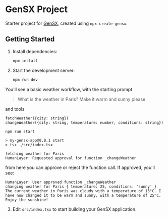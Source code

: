 # GenSX Project

Starter project for [GenSX](https://gensx.com), created using `npx create-gensx`.

## Getting Started

1. Install dependencies:

   ```bash
   npm install
   ```

2. Start the development server:

   ```bash
   npm run dev
   ```

You'll see a basic weather workflow, with the starting prompt

> What is the weather in Paris? Make it warm and sunny please

and tools

```
fetchWeather({city: string})
changeWeather({city: string, temperature: number, conditions: string})
```

```
npm run start

> my-gensx-app@0.0.1 start
> tsx ./src/index.tsx

fetching weather for Paris
HumanLayer: Requested approval for function _changeWeather
```

from here you can approve or reject the function call.
If approved, you'll see:

```
HumanLayer: User approved function _changeWeather
changing weather for Paris { temperature: 25, conditions: 'sunny' }
The current weather in Paris was cloudy with a temperature of 15°C. I have now changed it to be warm and sunny, with a temperature of 25°C. Enjoy the sunshine!
```

3. Edit `src/index.tsx` to start building your GenSX application.
